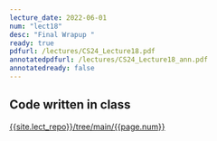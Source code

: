 ```yaml
---
lecture_date: 2022-06-01
num: "lect18"
desc: "Final Wrapup "
ready: true
pdfurl: /lectures/CS24_Lecture18.pdf
annotatedpdfurl: /lectures/CS24_Lecture18_ann.pdf
annotatedready: false
---
```



## Code written in class
[{{site.lect_repo}}/tree/main/{{page.num}}]({{site.lect_repo}}/tree/main/{{page.num}})



